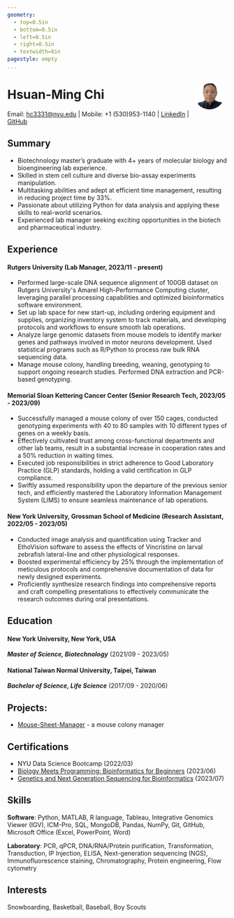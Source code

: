 ```yaml
---
geometry:
  - top=0.5in
  - bottom=0.5in
  - left=0.5in
  - right=0.5in
  - textwidth=8in
pagestyle: empty
...
```


<img style="float:right;border-radius:50%;width:70px;padding:6px" src="photo_HMC.jpg" />

# Hsuan-Ming Chi

Email: hc3331@nyu.edu | Mobile: +1 (530)953-1140 | [LinkedIn](http://www.linkedin.com/in/hmchi) | [GitHub](https://github.com/AlanChi0720)

## Summary 	

* Biotechnology master’s graduate with 4+ years of molecular biology and bioengineering lab experience.
* Skilled in stem cell culture and diverse bio-assay experiments manipulation.
* Multitasking abilities and adept at efficient time management, resulting in reducing project time by 33%.
* Passionate about utilizing Python for data analysis and applying these skills to real-world scenarios.
* Experienced lab manager seeking exciting opportunities in the biotech and pharmaceutical industry.

## Experience

#### Rutgers University (Lab Manager, 2023/11 - present) 

* Performed large-scale DNA sequence alignment of 100GB dataset on Rutgers University's Amarel High-Performance Computing cluster, leveraging parallel processing capabilities and optimized bioinformatics software environment.
* Set up lab space for new start-up, including ordering equipment and supplies, organizing inventory system to track materials, and developing protocols and workflows to ensure smooth lab operations.
* Analyze large genomic datasets from mouse models to identify marker genes and pathways involved in motor neurons development. Used statistical programs such as R/Python to process raw bulk RNA sequencing data.
* Manage mouse colony, handling breeding, weaning, genotyping to support ongoing research studies. Performed DNA extraction and PCR-based genotyping.

#### Memorial Sloan Kettering Cancer Center (Senior Research Tech, 2023/05 - 2023/09) 

* Successfully managed a mouse colony of over 150 cages, conducted genotyping experiments with 40 to 80 samples with 10 different types of genes on a weekly basis.
* Effectively cultivated trust among cross-functional departments and other lab teams, result in a substantial increase in cooperation rates and a 50% reduction in waiting times.
* Executed job responsibilities in strict adherence to Good Laboratory Practice (GLP) standards, holding a valid certification in GLP compliance.
* Swiftly assumed responsibility upon the departure of the previous senior tech, and efficiently mastered the Laboratory Information Management System (LIMS) to ensure seamless maintenance of lab operations.


#### New York University, Grossman School of Medicine (Research Assistant, 2022/05 - 2023/05)

* Conducted image analysis and quantification using Tracker and EthoVision software to assess the effects of Vincristine on larval zebrafish lateral-line and other physiological responses.
* Boosted experimental efficiency by 25% through the implementation of meticulous protocols and comprehensive documentation of data for newly designed experiments.
* Proficiently synthesize research findings into comprehensive reports and craft compelling presentations to effectively communicate the research outcomes during oral presentations.

## Education

#### New York University, New York, USA
***Master of Science, Biotechnology*** (2021/09 - 2023/05)

#### National Taiwan Normal University, Taipei, Taiwan  
***Bachelor of Science, Life Science*** (2017/09 - 2020/06)


## Projects: 

* [Mouse-Sheet-Manager](https://github.com/AlanChi0720/Mouse-Sheet-Manager) - a mouse colony manager


## Certifications

* NYU Data Science Bootcamp (2022/03)
* [Biology Meets Programming: Bioinformatics for Beginners](https://www.coursera.org/account/accomplishments/verify/ZASAGJU4NQC4?utm_source=link&utm_medium=certificate&utm_content=cert_image&utm_campaign=sharing_cta&utm_product=course) (2023/06)
* [Genetics and Next Generation Sequencing for Bioinformatics](https://www.udemy.com/certificate/UC-3c7f797c-4a4a-48e9-9133-3ba3a47fa2de/) (2023/07)


## Skills

**Software**: Python, MATLAB, R language, Tableau, Integrative Genomics Viewer (IGV), ICM-Pro, SQL, MongoDB, Pandas, NumPy, Git, GitHub, Microsoft Office (Excel, PowerPoint, Word)

**Laboratory**: PCR, qPCR, DNA/RNA/Protein purification, Transformation, Transduction, IP Injection, ELISA, Next-generation sequencing (NGS), Immunofluorescence staining, Chromatography, Protein engineering, Flow cytometry  

## Interests

Snowboarding, Basketball, Baseball, Boy Scouts